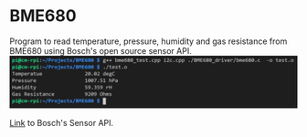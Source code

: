 # BME680
Program to read temperature, pressure, humidity and gas resistance from BME680 using Bosch's open source sensor API.
<img src="/screenshots/bme680_test.PNG" alt="Terminal screenshot" width="700">

[Link](https://github.com/BoschSensortec/BME680_driver) to Bosch's Sensor API.
